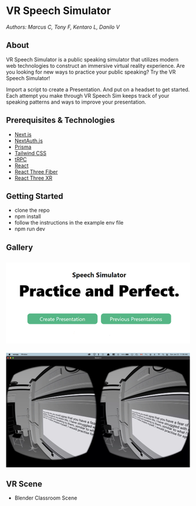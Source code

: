 # VR Speech Simulator

_Authors: Marcus C, Tony F, Kentaro L, Danilo V_

## About

VR Speech Simulator is a public speaking simulator that utilizes modern web technologies to construct an immersive virtual reality experience. Are you looking for new ways to practice your public speaking? Try the VR Speech Simulator!

Import a script to create a Presentation. And put on a headset to get started. Each attempt you make through VR Speech Sim keeps track of your speaking patterns and ways to improve your presentation.

## Prerequisites & Technologies

- [Next.js](https://nextjs.org)
- [NextAuth.js](https://next-auth.js.org)
- [Prisma](https://prisma.io)
- [Tailwind CSS](https://tailwindcss.com)
- [tRPC](https://trpc.io/)
- [React](https://reactjs.org/)
- [React Three Fiber](https://github.com/pmndrs/react-three-fiber)
- [React Three XR](https://github.com/pmndrs/react-xr)

## Getting Started

- clone the repo
- npm install
- follow the instructions in the example env file
- npm run dev

##

## Gallery

##

![](website_images/img.png)

###

![](website_images/img_1.png)

## VR Scene

- Blender Classroom Scene

